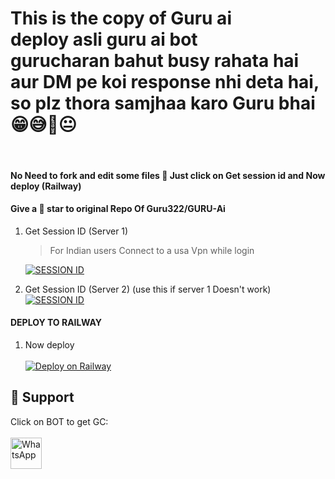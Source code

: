 <h1>
  This is the copy of Guru ai <br> deploy asli guru ai bot <br> gurucharan bahut busy rahata hai aur DM pe koi response nhi deta hai, so plz thora samjhaa karo Guru bhai  😁😅🥰😐
</h1>
<br>



#### No Need to fork and edit some files 📂 Just click on Get session id and Now deploy (Railway) 

#### Give a 🌟 star to original Repo Of Guru322/GURU-Ai


1. Get Session ID (Server 1)
   > For Indian users Connect to a usa Vpn while login
    
     <a href='https://session.guruapi.tech' target="_blank"><img alt='SESSION ID' src='https://img.shields.io/badge/Session_id-100000?style=for-the-badge&logo=scan&logoColor=white&labelColor=black&color=black'/></a>


2. Get Session ID (Server 2) (use this if server 1 Doesn't work)
    <br>
<a href='https://replit.com/@UsharaniSahoo1/GURU-BOT-PAIR?v=1' target="_blank"><img alt='SESSION ID' src='https://img.shields.io/badge/Session_id-100000?style=for-the-badge&logo=scan&logoColor=white&labelColor=black&color=black'/></a>




#### DEPLOY TO RAILWAY


1. Now deploy
   <br>
   <br>
 [![Deploy on Railway](https://railway.app/button.svg)](https://railway.app/template/yNPYKk?referralCode=wp-9Da)

 
 ## 🤩 Support

Click on BOT to get GC: <br>
<br>
<a href="https://chat.whatsapp.com/FioZaOezu5sJ5Kyxjl8wmB"><img alt="WhatsApp" src="https://img.icons8.com/?size=60&id=9Otd0Js4uSYi&format=png"  width="50" height="50"/></a>

